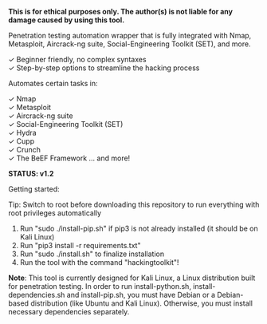 **This is for ethical purposes only. The author(s) is not liable for any damage caused by using this tool.**

Penetration testing automation wrapper that is fully integrated with Nmap, Metasploit, Aircrack-ng suite, Social-Engineering Toolkit (SET), and more.

✓ Beginner friendly, no complex syntaxes    
✓ Step-by-step options to streamline the hacking process        

Automates certain tasks in: 

✓ Nmap     
✓ Metasploit      
✓ Aircrack-ng suite    
✓ Social-Engineering Toolkit (SET)      
✓ Hydra      
✓ Cupp     
✓ Crunch     
✓ The BeEF Framework ... and more!

**STATUS: v1.2**

Getting started:

Tip: Switch to root before downloading this repository to run everything with root privileges automatically

1. Run "sudo ./install-pip.sh" if pip3 is not already installed (it should be on Kali Linux)    
2. Run "pip3 install -r requirements.txt"   
3. Run "sudo ./install.sh" to finalize installation   
4. Run the tool with the command "hackingtoolkit"!   

**Note**: This tool is currently designed for Kali Linux, a Linux distribution built for penetration testing. In order to run install-python.sh, install-dependencies.sh and install-pip.sh, you must have Debian or a Debian-based distribution (like Ubuntu and Kali Linux). Otherwise, you must install necessary dependencies separately.
